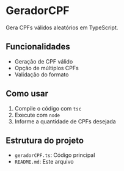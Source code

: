 # GeradorCPF

Gera CPFs válidos aleatórios em TypeScript.

## Funcionalidades

- Geração de CPF válido
- Opção de múltiplos CPFs
- Validação do formato

## Como usar

1. Compile o código com `tsc`
2. Execute com `node`
3. Informe a quantidade de CPFs desejada

## Estrutura do projeto

- `geradorCPF.ts`: Código principal
- `README.md`: Este arquivo
